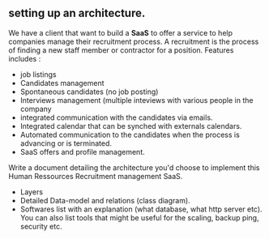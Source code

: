 ## setting up an architecture.

We have a client that want to build a **SaaS** to offer a service to help companies manage their recruitment process. A recruitment is the process of finding a new staff member or contractor for a position. Features includes :

- job listings
- Candidates management
- Spontaneous candidates (no job posting)
- Interviews management (multiple inteviews with various people in the company
- integrated communication with the candidates via emails.
- Integrated calendar that can be synched with externals calendars.
- Automated communication to the candidates when the process is advancing or is terminated.
- SaaS offers and profile management.


Write a document detailing the architecture you'd choose to implement this Human Ressources Recruitment management SaaS.
- Layers
- Detailed Data-model and relations (class diagram).
- Softwares list with an explanation (what database, what http server etc). You can also list tools that might be useful for the scaling, backup ping, security etc.
